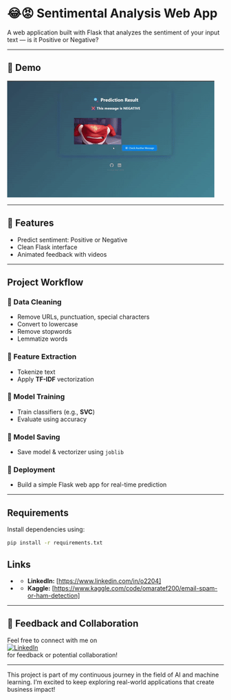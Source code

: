 # 😂😡 Sentimental Analysis Web App

A web application built with Flask that analyzes the sentiment of your input text — is it Positive or Negative?

---

## 🎥 Demo

![Sentiment Analysis Demo](assets/demo.gif)

---

## 📌 Features
- Predict sentiment: Positive or Negative
- Clean Flask interface
- Animated feedback with videos

---

## Project Workflow

### 🔹 Data Cleaning
- Remove URLs, punctuation, special characters  
- Convert to lowercase  
- Remove stopwords  
- Lemmatize words

### 🔹 Feature Extraction
- Tokenize text  
- Apply **TF-IDF** vectorization

### 🔹 Model Training
- Train classifiers (e.g., **SVC**)  
- Evaluate using accuracy

### 🔹 Model Saving
- Save model & vectorizer using `joblib`

### 🔹 Deployment
- Build a simple Flask web app for real-time prediction

---

## Requirements

Install dependencies using:

```bash
pip install -r requirements.txt         
```
## Links

- - **LinkedIn:** [https://www.linkedin.com/in/o2204]
- - **Kaggle:** [https://www.kaggle.com/code/omaratef200/email-spam-or-ham-detection]

---

## 💬 Feedback and Collaboration

Feel free to connect with me on  
[![LinkedIn](https://img.shields.io/badge/LinkedIn-Connect-blue?logo=linkedin)](https://www.linkedin.com/in/o2204)  
for feedback or potential collaboration!

---
This project is part of my continuous journey in the field of AI and machine learning. I’m excited to keep exploring real-world applications that create business impact!

